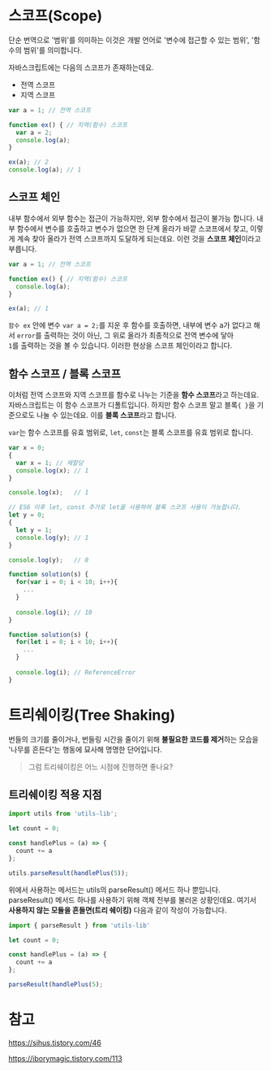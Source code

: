 # 스코프(Scope)

단순 번역으로 '범위'를 의미하는 이것은 개발 언어로 '변수에 접근할 수 있는 범위', '함수의 범위'를 의미합니다. 

자바스크립트에는 다음의 스코프가 존재하는데요.
- 전역 스코프
- 지역 스코프

```js
var a = 1; // 전역 스코프

function ex() { // 지역(함수) 스코프
  var a = 2;
  console.log(a);
}

ex(a); // 2
console.log(a); // 1
```

## 스코프 체인

내부 함수에서 외부 함수는 접근이 가능하지만, 외부 함수에서 접근이 불가능 합니다. 내부 함수에서 변수를 호출하고 변수가 없으면 한 단계 올라가 바깥 스코프에서 찾고, 이렇게 계속 찾아 올라가 전역 스코프까지 도달하게 되는데요. 이런 것을 **스코프 체인**이라고 부릅니다.


```js
var a = 1; // 전역 스코프

function ex() { // 지역(함수) 스코프
  console.log(a);
}

ex(a); // 1
```

<code>함수 ex</code> 안에 변수 <code>var a = 2;</code>를 지운 후 함수를 호출하면, 내부에 변수 a가 없다고 해서 <code>error</code>를 출력하는 것이 아닌, 그 위로 올라가 최종적으로 전역 변수에 닿아 <code> 1</code>를 출력하는 것을 볼 수 있습니다. 이러한 현상을 스코프 체인이라고 합니다.

## 함수 스코프 / 블록 스코프

이처럼 전역 스코프와 지역 스코프를 함수로 나누는 기준을 **함수 스코프**라고 하는데요. 자바스크립트는 이 함수 스코프가 디폴트입니다. 하지만 함수 스코프 말고 블록<code>{ }</code>을 기준으로도 나눌 수 있는데요. 이를 **블록 스코프**라고 합니다.

<code>var</code>는 함수 스코프를 유효 범위로, <code>let</code>, <code>const</code>는 블록 스코프를 유효 범위로 합니다.

```js
var x = 0;
{
  var x = 1; // 재할당
  console.log(x); // 1
}

console.log(x);   // 1

// ES6 이후 let, const 추가로 let을 사용하여 블록 스코프 사용이 가능합니다.
let y = 0;
{
  let y = 1;
  console.log(y); // 1
}

console.log(y);   // 0
```

```js
function solution(s) {
  for(var i = 0; i < 10; i++){
    ...
  }
  
  console.log(i); // 10
}
```

```js
function solution(s) {
  for(let i = 0; i < 10; i++){
    ...
  }
  
  console.log(i); // ReferenceError
}
```

# 트리쉐이킹(Tree Shaking)

번들의 크기를 줄이거나, 번들링 시간을 줄이기 위해 **불필요한 코드를 제거**하는 모습을 '나무를 흔든다'는 행동에 묘사해 명명한 단어입니다.

> 그럼 트리쉐이킹은 어느 시점에 진행하면 좋나요?

## 트리쉐이킹 적용 지점

```js
import utils from 'utils-lib';

let count = 0;

const handlePlus = (a) => {
  count += a	
};

utils.parseResult(handlePlus(5));
```

위에서 사용하는 메서드는 utils의 parseResult() 메서드 하나 뿐입니다. parseResult() 메서드 하나를 사용하기 위해 객체 전부를 불러온 상황인데요. 여기서 **사용하지 않는 모듈을 흔들면(트리 쉐이킹)** 다음과 같이 작성이 가능합니다.

```js
import { parseResult } from 'utils-lib'

let count = 0;

const handlePlus = (a) => {
  count += a
};

parseResult(handlePlus(5);
```

# 참고

https://sihus.tistory.com/46

https://iborymagic.tistory.com/113